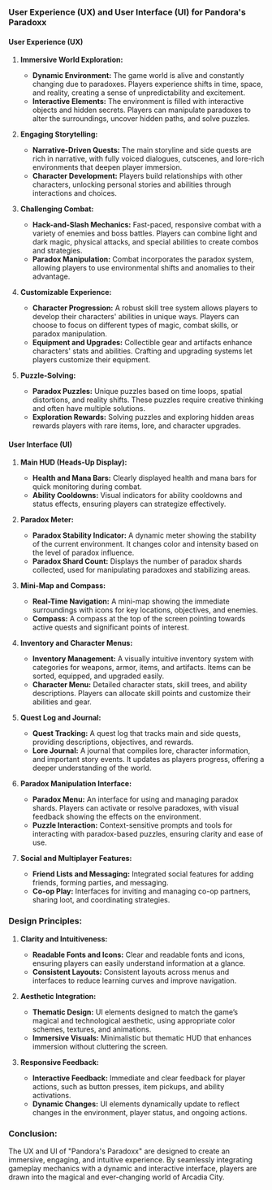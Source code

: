 ### User Experience (UX) and User Interface (UI) for Pandora's Paradoxx

#### User Experience (UX)

1. **Immersive World Exploration:**
    
    - **Dynamic Environment:** The game world is alive and constantly changing due to paradoxes. Players experience shifts in time, space, and reality, creating a sense of unpredictability and excitement.
    - **Interactive Elements:** The environment is filled with interactive objects and hidden secrets. Players can manipulate paradoxes to alter the surroundings, uncover hidden paths, and solve puzzles.
2. **Engaging Storytelling:**
    
    - **Narrative-Driven Quests:** The main storyline and side quests are rich in narrative, with fully voiced dialogues, cutscenes, and lore-rich environments that deepen player immersion.
    - **Character Development:** Players build relationships with other characters, unlocking personal stories and abilities through interactions and choices.
3. **Challenging Combat:**
    
    - **Hack-and-Slash Mechanics:** Fast-paced, responsive combat with a variety of enemies and boss battles. Players can combine light and dark magic, physical attacks, and special abilities to create combos and strategies.
    - **Paradox Manipulation:** Combat incorporates the paradox system, allowing players to use environmental shifts and anomalies to their advantage.
4. **Customizable Experience:**
    
    - **Character Progression:** A robust skill tree system allows players to develop their characters' abilities in unique ways. Players can choose to focus on different types of magic, combat skills, or paradox manipulation.
    - **Equipment and Upgrades:** Collectible gear and artifacts enhance characters' stats and abilities. Crafting and upgrading systems let players customize their equipment.
5. **Puzzle-Solving:**
    
    - **Paradox Puzzles:** Unique puzzles based on time loops, spatial distortions, and reality shifts. These puzzles require creative thinking and often have multiple solutions.
    - **Exploration Rewards:** Solving puzzles and exploring hidden areas rewards players with rare items, lore, and character upgrades.

#### User Interface (UI)

1. **Main HUD (Heads-Up Display):**
    
    - **Health and Mana Bars:** Clearly displayed health and mana bars for quick monitoring during combat.
    - **Ability Cooldowns:** Visual indicators for ability cooldowns and status effects, ensuring players can strategize effectively.
2. **Paradox Meter:**
    
    - **Paradox Stability Indicator:** A dynamic meter showing the stability of the current environment. It changes color and intensity based on the level of paradox influence.
    - **Paradox Shard Count:** Displays the number of paradox shards collected, used for manipulating paradoxes and stabilizing areas.
3. **Mini-Map and Compass:**
    
    - **Real-Time Navigation:** A mini-map showing the immediate surroundings with icons for key locations, objectives, and enemies.
    - **Compass:** A compass at the top of the screen pointing towards active quests and significant points of interest.
4. **Inventory and Character Menus:**
    
    - **Inventory Management:** A visually intuitive inventory system with categories for weapons, armor, items, and artifacts. Items can be sorted, equipped, and upgraded easily.
    - **Character Menu:** Detailed character stats, skill trees, and ability descriptions. Players can allocate skill points and customize their abilities and gear.
5. **Quest Log and Journal:**
    
    - **Quest Tracking:** A quest log that tracks main and side quests, providing descriptions, objectives, and rewards.
    - **Lore Journal:** A journal that compiles lore, character information, and important story events. It updates as players progress, offering a deeper understanding of the world.
6. **Paradox Manipulation Interface:**
    
    - **Paradox Menu:** An interface for using and managing paradox shards. Players can activate or resolve paradoxes, with visual feedback showing the effects on the environment.
    - **Puzzle Interaction:** Context-sensitive prompts and tools for interacting with paradox-based puzzles, ensuring clarity and ease of use.
7. **Social and Multiplayer Features:**
    
    - **Friend Lists and Messaging:** Integrated social features for adding friends, forming parties, and messaging.
    - **Co-op Play:** Interfaces for inviting and managing co-op partners, sharing loot, and coordinating strategies.

### Design Principles:

1. **Clarity and Intuitiveness:**
    
    - **Readable Fonts and Icons:** Clear and readable fonts and icons, ensuring players can easily understand information at a glance.
    - **Consistent Layouts:** Consistent layouts across menus and interfaces to reduce learning curves and improve navigation.
2. **Aesthetic Integration:**
    
    - **Thematic Design:** UI elements designed to match the game’s magical and technological aesthetic, using appropriate color schemes, textures, and animations.
    - **Immersive Visuals:** Minimalistic but thematic HUD that enhances immersion without cluttering the screen.
3. **Responsive Feedback:**
    
    - **Interactive Feedback:** Immediate and clear feedback for player actions, such as button presses, item pickups, and ability activations.
    - **Dynamic Changes:** UI elements dynamically update to reflect changes in the environment, player status, and ongoing actions.

### Conclusion:

The UX and UI of "Pandora's Paradoxx" are designed to create an immersive, engaging, and intuitive experience. By seamlessly integrating gameplay mechanics with a dynamic and interactive interface, players are drawn into the magical and ever-changing world of Arcadia City.